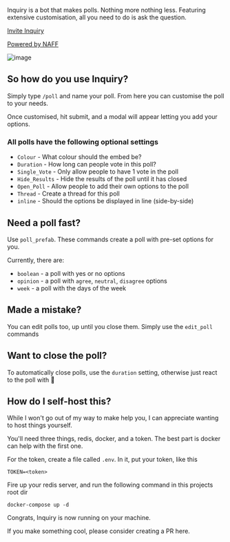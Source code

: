 Inquiry is a bot that makes polls. Nothing more nothing less. Featuring extensive customisation, all you need to do is ask the question. 

[Invite Inquiry](https://discord.com/oauth2/authorize?client_id=805445862771654667&permissions=24640&scope=applications.commands%20bot)

[Powered by NAFF](https://github.com/NAFTeam/NAFF)

![image](https://user-images.githubusercontent.com/22540825/186192310-653dee1e-972f-4e9e-a24a-ecd946f5d5c4.png)

## So how do you use Inquiry?
Simply type `/poll` and name your poll. From here you can customise the poll to your needs.

Once customised, hit submit, and a modal will appear letting you add your options. 

### All polls have the following optional settings
- `Colour` - What colour should the embed be?
- `Duration` - How long can people vote in this poll?
- `Single_Vote` - Only allow people to have 1 vote in the poll
- `Hide_Results` - Hide the results of the poll until it has closed
- `Open_Poll` - Allow people to add their own options to the poll
- `Thread` - Create a thread for this poll
- `inline` - Should the options be displayed in line (side-by-side)

## Need a poll fast? 
Use `poll_prefab`. These commands create a poll with pre-set options for you. 

Currently, there are:
- `boolean` - a poll with yes or no options
- `opinion` - a poll with `agree`, `neutral`, `disagree` options
- `week` - a poll with the days of the week

## Made  a mistake?
You can edit polls too, up until you close them. Simply use the `edit_poll` commands

## Want to close the poll?
To automatically close polls, use the `duration` setting, otherwise just react to the poll with 🔴

## How do I self-host this?
While I won't go out of my way to make help you, I can appreciate wanting to host things yourself. 

You'll need three things, redis, docker, and a token. The best part is docker can help with the first one. 

For the token, create a file called `.env`. In it, put your token, like this
```
TOKEN=<token>
```

Fire up your redis server, and run the following command in this projects root dir
```
docker-compose up -d
```
Congrats, Inquiry is now running on your machine.

If you make something cool, please consider creating a PR here.
